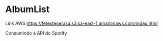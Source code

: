 # AlbumList

Link AWS https://fetesteserasa.s3.sa-east-1.amazonaws.com/index.html

Consumindo a API do Spotify
